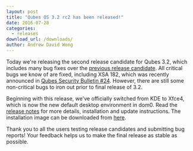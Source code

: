 ```yaml
---
layout: post
title: "Qubes OS 3.2 rc2 has been released!"
date: 2016-07-28
categories:
  - releases
download_url: /downloads/
author: Andrew David Wong
---
```

Today we're releasing the second release candidate for Qubes 3.2, which includes
many bug fixes over the [previous release candidate][qubes-32-rc1-announced].
All critical bugs we know of are fixed, including XSA 182, which was recently
announced in [Qubes Security Bulletin #24][qsb-24]. However, there are still
some non-critical bugs to iron out prior to final release of 3.2.

Beginning with this release, we've officially switched from KDE to Xfce4, which
is now the new default desktop environment in dom0. Read the
[release notes][release-notes] for more details, installation and update
instructions. The installation image can be downloaded from [here][download].

Thank you to all the users testing release candidates and submitting bug
reports! Your feedback helps us to make the final release as stable as possible.

[qubes-32-rc1-announced]: https://www.qubes-os.org/news/2016/06/18/qubes-OS-3-2-rc1-has-been-released/
[qsb-24]: https://github.com/QubesOS/qubes-secpack/blob/master/QSBs/qsb-024-2016.txt
[release-notes]: https://www.qubes-os.org/doc/releases/3.2/release-notes/
[download]: https://www.qubes-os.org/downloads/
